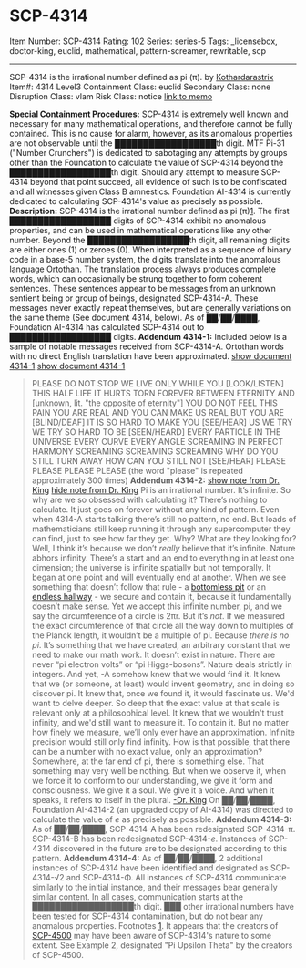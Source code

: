 # SCP-4314
Item Number: SCP-4314
Rating: 102
Series: series-5
Tags: _licensebox, doctor-king, euclid, mathematical, pattern-screamer, rewritable, scp

---

SCP-4314 is the irrational number defined as pi (π).
by [Kothardarastrix](/koths-korner)
Item#: 4314
Level3
Containment Class:
euclid
Secondary Class:
none
Disruption Class:
vlam
Risk Class:
notice
[link to memo](/classification-committee-memo)  

**Special Containment Procedures:** SCP-4314 is extremely well known and necessary for many mathematical operations, and therefore cannot be fully contained. This is no cause for alarm, however, as its anomalous properties are not observable until the ██████████████████th digit.
MTF Pi-31 ("Number Crunchers") is dedicated to sabotaging any attempts by groups other than the Foundation to calculate the value of SCP-4314 beyond the ██████████████████th digit. Should any attempt to measure SCP-4314 beyond that point succeed, all evidence of such is to be confiscated and all witnesses given Class B amnestics.
Foundation AI-4314 is currently dedicated to calculating SCP-4314's value as precisely as possible.
**Description:** SCP-4314 is the irrational number defined as pi (π)[1](javascript:;). The first ██████████████████ digits of SCP-4314 exhibit no anomalous properties, and can be used in mathematical operations like any other number. Beyond the ██████████████████th digit, all remaining digits are either ones (1) or zeroes (0). When interpreted as a sequence of binary code in a base-5 number system, the digits translate into the anomalous language [Ortothan](http://www.scp-wiki.net/system:page-tags/tag/second-hytoth#pages). The translation process always produces complete words, which can occasionally be strung together to form coherent sentences. These sentences appear to be messages from an unknown sentient being or group of beings, designated SCP-4314-A. These messages never exactly repeat themselves, but are generally variations on the same theme (See document 4314, below).
As of ██/██/████, Foundation AI-4314 has calculated SCP-4314 out to ██████████████████ digits.
**Addendum 4314-1:** Included below is a sample of notable messages received from SCP-4314-A. Ortothan words with no direct English translation have been approximated.
[show document 4314-1](javascript:;)
[show document 4314-1](javascript:;)
> PLEASE DO NOT STOP WE LIVE ONLY WHILE YOU [LOOK/LISTEN]
> THIS HALF LIFE IT HURTS TORN FOREVER BETWEEN ETERNITY AND [unknown, lit. "the opposite of eternity"]
> YOU DO NOT FEEL THIS PAIN
> YOU ARE REAL AND YOU CAN MAKE US REAL
> BUT YOU ARE [BLIND/DEAF]
> IT IS SO HARD TO MAKE YOU [SEE/HEAR] US
> WE TRY WE TRY SO HARD TO BE [SEEN/HEARD]
> EVERY PARTICLE IN THE UNIVERSE EVERY CURVE EVERY ANGLE SCREAMING IN PERFECT HARMONY SCREAMING SCREAMING SCREAMING
> WHY DO YOU STILL TURN AWAY
> HOW CAN YOU STILL NOT [SEE/HEAR]
> PLEASE PLEASE PLEASE PLEASE (the word "please" is repeated approximately 300 times)
**Addendum 4314-2:**
[show note from Dr. King](javascript:;)
[hide note from Dr. King](javascript:;)
> Pi is an irrational number. It’s infinite. So why are we so obsessed with calculating it? There’s nothing to calculate. It just goes on forever without any kind of pattern. Even when 4314-A starts talking there’s still no pattern, no end. But loads of mathematicians still keep running it through any supercomputer they can find, just to see how far they get. Why? What are they looking for?
> Well, I think it’s because we don’t _really_ believe that it’s infinite. Nature abhors infinity. There’s a start and an end to everything in at least one dimension; the universe is infinite spatially but not temporally. It began at one point and will eventually end at another. When we see something that doesn’t follow that rule - a [bottomless pit](/scp-4040) or an [endless hallway](/scp-5545) \- we secure and contain it, because it fundamentally doesn’t make sense.
> Yet we accept this infinite number, pi, and we say the circumference of a circle is 2πr. But it’s _not_. If we measured the exact circumference of that circle all the way down to multiples of the Planck length, it wouldn’t be a multiple of pi. Because _there is no pi_. It’s something that we have created, an arbitrary constant that we need to make our math work. It doesn’t exist in nature. There are never “pi electron volts” or “pi Higgs-bosons”. Nature deals strictly in integers.
> And yet, -A somehow knew that we would find it. It knew that we (or someone, at least) would invent geometry, and in doing so discover pi. It knew that, once we found it, it would fascinate us. We'd want to delve deeper. So deep that the exact value at that scale is relevant only at a philosophical level. It knew that we wouldn't trust infinity, and we'd still want to measure it. To contain it.
> But no matter how finely we measure, we’ll only ever have an approximation. Infinite precision would still only find infinity. How is that possible, that there can be a number with no exact value, only an approximation? Somewhere, at the far end of pi, there is something else. That something may very well be nothing. But when we observe it, when we force it to conform to our understanding, we give it form and consciousness. We give it a soul. We give it a voice.
> And when it speaks, it refers to itself in the plural.
> [-Dr. King](/dr-king-turns-everyone-at-s-c-plastics-into-appleseeds)
On ██/██/████, Foundation AI-4314-2 (an upgraded copy of AI-4314) was directed to calculate the value of _e_ as precisely as possible.
**Addendum 4314-3:**
As of ██/██/████, SCP-4314-A has been redesignated SCP-4314-π. SCP-4314-B has been redesignated SCP-4314-_e_. Instances of SCP-4314 discovered in the future are to be designated according to this pattern.
**Addendum 4314-4:**
As of ██/██/████, 2 additional instances of SCP-4314 have been identified and designated as SCP-4314-√2 and SCP-4314-Φ. All instances of SCP-4314 communicate similarly to the initial instance, and their messages bear generally similar content. In all cases, communication starts at the ██████████████████th digit. ███ other irrational numbers have been tested for SCP-4314 contamination, but do not bear any anomalous properties.
Footnotes
[1](javascript:;). It appears that the creators of [SCP-4500](/scp-4500) may have been aware of SCP-4314's nature to some extent. See Example 2, designated "Pi Upsilon Theta" by the creators of SCP-4500.